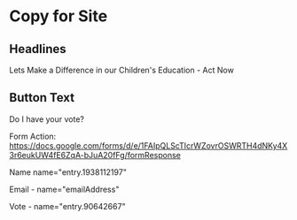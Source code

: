 # Copy for Site

## Headlines

Lets Make a Difference in our Children's Education - Act Now

## Button Text

Do I have your vote?


Form Action: https://docs.google.com/forms/d/e/1FAIpQLScTIcrWZovrOSWRTH4dNKy4X3r6eukUW4fE6ZqA-bJuA20fFg/formResponse

Name name="entry.1938112197"

Email - name="emailAddress"

Vote  - name="entry.90642667"

